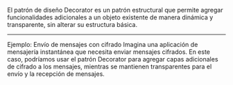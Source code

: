 El patrón de diseño Decorator es un patrón estructural que permite agregar funcionalidades adicionales a un objeto existente de manera dinámica y transparente, sin alterar su estructura básica.

----

Ejemplo: Envío de mensajes con cifrado
Imagina una aplicación de mensajería instantánea que necesita enviar mensajes cifrados. En este caso, podríamos usar el patrón Decorator para agregar capas adicionales de cifrado a los mensajes, mientras se mantienen transparentes para el envío y la recepción de mensajes.